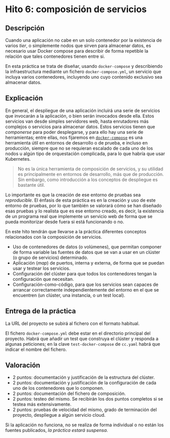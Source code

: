 # Hito 6: composición de servicios

## Descripción

Cuando una aplicación no cabe en un solo contenedor por la existencia
de varios *tier*, o simplemente nodos que sirven para almacenar datos,
es necesario usar Docker compose para describir de forma repetible la
relación que tales contenedores tienen entre si.

En esta práctica se trata de diseñar, usando `docker-compose` y
describiendo la infraestructura mediante un fichero
`docker-compose.yml`, un servicio que incluya varios contenedores,
incluyendo uno cuyo contenido exclusivo sea almacenar datos.

## Explicación

En general, el despliegue de una aplicación incluirá una serie de servicios que
invocarán a la aplicación, o bien serán invocados desde ella. Estos servicios
van desde simples servidores web, hasta enrutadores más complejos o servicios
para almacenar datos. Estos servicios tienen que *componerse* para poder
desplegarse, y para ello hay una serie de herramientas; entre ellas, nos
fijaremos en [`docker-compose`](https://docs.docker.com/compose/) es una
herramienta útil en entornos de desarrollo o de prueba, e incluso en producción,
siempre que no se requieran escalado de cada uno de los nodos u algún tipo de
orquestación complicada, para lo que habría que usar Kubernetes.

> No es la única herramienta de composición de servicios, y su utilidad es
> principalmente en entornos de desarrollo, más que de producción. Sin embargo,
> como introducción a los conceptos de despliegue es bastante útil.

Lo importante es que la creación de ese entorno de pruebas sea
*reproducible*. El énfasis de esta práctica es en la creación y uso de
este entorno de pruebas, por lo que también se valorará cómo se han
diseñado esas pruebas y lo realista que es ese entorno creado, es decir, la
existencia de un programa real que implemente un servicio web de forma
que se pueda monitorizar desde fuera si está funcionando o no.

En este hito tendrán que llevarse a la práctica diferentes conceptos
relacionados con la composición de servicios.

- Uso de contenedores de datos (o volúmenes), que permitan
  componer de forma variable las fuentes de datos que se van a usar en un
  clúster (o grupo de servicios) determinado.
- Aplicación (*map*) de puertos, interna y externa, de forma que se puedan
  usar y testear los servicios.
- Configuración del clúster para que todos los contenedores tengan la
  configuración que necesitan.
- Configuración-como-código, para que los servicios sean capaces de
  arrancar correctamente independientemente del entorno en el que se
  encuentren (un clúster, una instancia, o un test local).

## Entrega de la práctica

La URL del proyecto se subirá al fichero con el formato habitual.

El fichero `docker-compose.yml` debe estar en el directorio principal
del proyecto. Habrá que añadir un test que construya el clúster y
responda a algunas peticiones; en la clave `test-docker-compose` de
`cc.yaml` habrá que indicar el nombre del fichero.

## Valoración

- 2 puntos: documentación y justificación de la estructura del clúster.
-  2 puntos: documentación y justificación de la configuración de cada
   uno de los contenedores que lo componen.
- 2 puntos: documentación del fichero de composición.
- 2 puntos: testeo del mismo. Se recibirán los dos puntos completos
   si se testea más extensivamente.
- 2 puntos: pruebas de velocidad del mismo, grado de terminación del
   proyecto, despliegue a algún servicio cloud.

Si la aplicación no funciona, no se realiza de forma individual o no
  están los fuentes publicados, *la práctica estará suspensa*.
